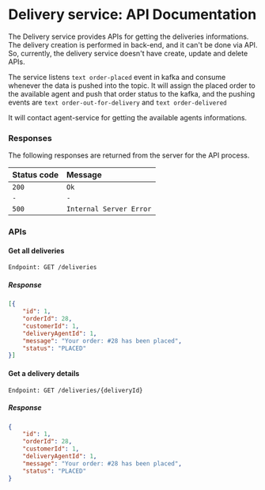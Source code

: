 # Delivery service: API Documentation

The Delivery service provides APIs for getting the deliveries informations. The delivery creation is performed in back-end, and it can't be done via API. So, currently, the delivery service doesn't have create, update and delete APIs.

The service listens ```text order-placed``` event in kafka and consume whenever the data is pushed into the topic. It will assign the placed order to the available agent and push that order status to the kafka, and the pushing events are ```text order-out-for-delivery``` and ```text order-delivered```

It will contact agent-service for getting the available agents informations.

### Responses

The following responses are returned from the server for the API process.

| Status code | Message  |
| :-------- | :------- |
| `200` | `Ok` |
| `-` | `-` |
| `500` | `Internal Server Error` |

### APIs

#### Get all deliveries

```text
Endpoint: GET /deliveries
```

##### Response
```json
[{
    "id": 1,
    "orderId": 28,
    "customerId": 1,
    "deliveryAgentId": 1,
    "message": "Your order: #28 has been placed",
    "status": "PLACED"
}]
```

#### Get a delivery details

```text
Endpoint: GET /deliveries/{deliveryId}
```

##### Response
```json
{
    "id": 1,
    "orderId": 28,
    "customerId": 1,
    "deliveryAgentId": 1,
    "message": "Your order: #28 has been placed",
    "status": "PLACED"
}
```